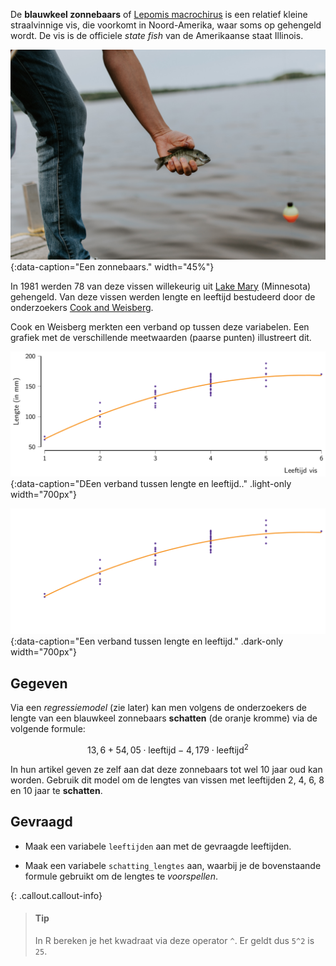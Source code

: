 De **blauwkeel zonnebaars** of <a href="https://nl.wikipedia.org/wiki/Lepomis_macrochirus" target="_blank">Lepomis macrochirus</a> is een relatief kleine straalvinnige vis, die voorkomt in Noord-Amerika, waar soms op gehengeld wordt. De vis is de officiele *state fish* van de Amerikaanse staat Illinois.

![Een zonnebaars.](media/kelly-sikkema.jpg "Foto door Kelly Sikkema op Unsplash."){:data-caption="Een zonnebaars." width="45%"}

In 1981 werden 78 van deze vissen willekeurig uit <a href="https://en.wikipedia.org/wiki/Lake_Mary_Township,_Douglas_County,_Minnesota" target="_blank">Lake Mary</a> (Minnesota) gehengeld. Van deze vissen werden lengte en leeftijd bestudeerd door de onderzoekers <a href="https://books.google.be/books?hl=nl&lr=&id=PI2FJzBh2vMC&oi=fnd&pg=PR3&ots=3Axdp6hJeJ&sig=ChSK61zesxlUPurWDvy3ayfbZ_0&redir_esc=y#v=onepage&q&f=false" target="_blank">Cook and Weisberg</a>.

Cook en Weisberg merkten een verband op tussen deze variabelen. Een grafiek met de verschillende meetwaarden (paarse punten) illustreert dit.

![Een verband tussen lengte en leeftijd.](media/bluegill.png "Een verband tussen lengte en leeftijd."){:data-caption="DEen verband tussen lengte en leeftijd.." .light-only width="700px"}

![Een verband tussen lengte en leeftijd.](media/bluegill_dark.png "Een verband tussen lengte en leeftijd."){:data-caption="Een verband tussen lengte en leeftijd." .dark-only width="700px"}

## Gegeven

Via een *regressiemodel* (zie later) kan men volgens de onderzoekers de lengte van een blauwkeel zonnebaars **schatten** (de oranje kromme) via de volgende formule:

$$
13,6 + 54,05 \cdot \text{leeftijd} - 4,179\cdot \text{leeftijd}^2
$$

In hun artikel geven ze zelf aan dat deze zonnebaars tot wel 10 jaar oud kan worden. Gebruik dit model om de lengtes van vissen met leeftijden 2, 4, 6, 8 en 10 jaar te **schatten**.

## Gevraagd

- Maak een variabele `leeftijden` aan met de gevraagde leeftijden.

- Maak een variabele `schatting_lengtes` aan, waarbij je de bovenstaande formule gebruikt om de lengtes te *voorspellen*. 

{: .callout.callout-info}
>#### Tip
>
> In R bereken je het kwadraat via deze operator `^`. Er geldt dus `5^2` is `25`.